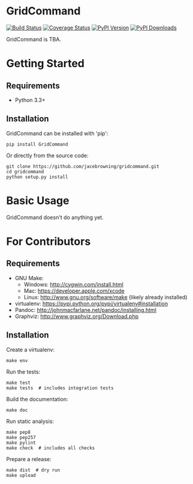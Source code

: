 GridCommand
===========

[![Build Status](http://img.shields.io/travis/jacebrowning/gridcommand/master.svg)](https://travis-ci.org/jacebrowning/gridcommand)
[![Coverage Status](http://img.shields.io/coveralls/jacebrowning/gridcommand/master.svg)](https://coveralls.io/r/jacebrowning/gridcommand)
[![PyPI Version](http://img.shields.io/pypi/v/gridcommand.svg)](https://pypi.python.org/pypi/gridcommand)
[![PyPI Downloads](http://img.shields.io/pypi/dm/gridcommand.svg)](https://pypi.python.org/pypi/gridcommand)

GridCommand is TBA.



Getting Started
===============

Requirements
------------

* Python 3.3+


Installation
------------

GridCommand can be installed with 'pip':

    pip install GridCommand

Or directly from the source code:

    git clone https://github.com/jacebrowning/gridcommand.git
    cd gridcommand
    python setup.py install



Basic Usage
===========

GridCommand doesn't do anything yet.



For Contributors
================

Requirements
------------

* GNU Make:
    * Windows: http://cygwin.com/install.html
    * Mac: https://developer.apple.com/xcode
    * Linux: http://www.gnu.org/software/make (likely already installed)
* virtualenv: https://pypi.python.org/pypi/virtualenv#installation
* Pandoc: http://johnmacfarlane.net/pandoc/installing.html
* Graphviz: http://www.graphviz.org/Download.php


Installation
------------

Create a virtualenv:

    make env

Run the tests:

    make test
    make tests  # includes integration tests

Build the documentation:

    make doc

Run static analysis:

    make pep8
    make pep257
    make pylint
    make check  # includes all checks

Prepare a release:

    make dist  # dry run
    make upload

